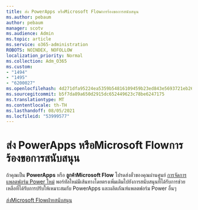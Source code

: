 ```yaml
---
title: ส่ง PowerApps หรือMicrosoft Flowการร้องขอการสนับสนุน
ms.author: pebaum
author: pebaum
manager: scotv
ms.audience: Admin
ms.topic: article
ms.service: o365-administration
ROBOTS: NOINDEX, NOFOLLOW
localization_priority: Normal
ms.collection: Adm_O365
ms.custom:
- "1494"
- "1495"
- "6200027"
ms.openlocfilehash: 4d271dfa95224ea5359b54816109459b23ed843e5693721eb264e416cbe29eb0
ms.sourcegitcommit: b5f7da89a650d2915dc652449623c78be6247175
ms.translationtype: MT
ms.contentlocale: th-TH
ms.lasthandoff: 08/05/2021
ms.locfileid: "53999577"
---
```

# <a name="submit-powerapps-or-microsoft-flow-support-requests"></a>ส่ง PowerApps หรือMicrosoft Flowการร้องขอการสนับสนุน

ถ้าคุณเป็น **PowerApps** หรือ **ลูกค้าMicrosoft Flow** โปรดส่งตั๋วของคุณผ่านศูนย์ [การจัดการแพลตฟอร์ม Power ใหม่](https://admin.powerplatform.microsoft.com/support?newTicket&product=15819) พอร์ทัลใหม่มีเส้นทางโดยตรงเพิ่มเติมไปยังการสนับสนุนที่ได้รับการช่วยเหลือที่ได้รับการปรับให้เหมาะสมกับ PowerApps และผลิตภัณฑ์แพลตฟอร์ม Power อื่นๆ

[ส่งMicrosoft Flowฝ่ายสนับสนุน](https://admin.powerplatform.microsoft.com/support?newTicket&product=Flow)